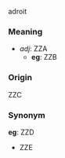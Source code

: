 adroit
### Meaning
+ _adj_: ZZA
    + __eg__: ZZB

### Origin

ZZC

### Synonym

__eg__: ZZD

+ ZZE


